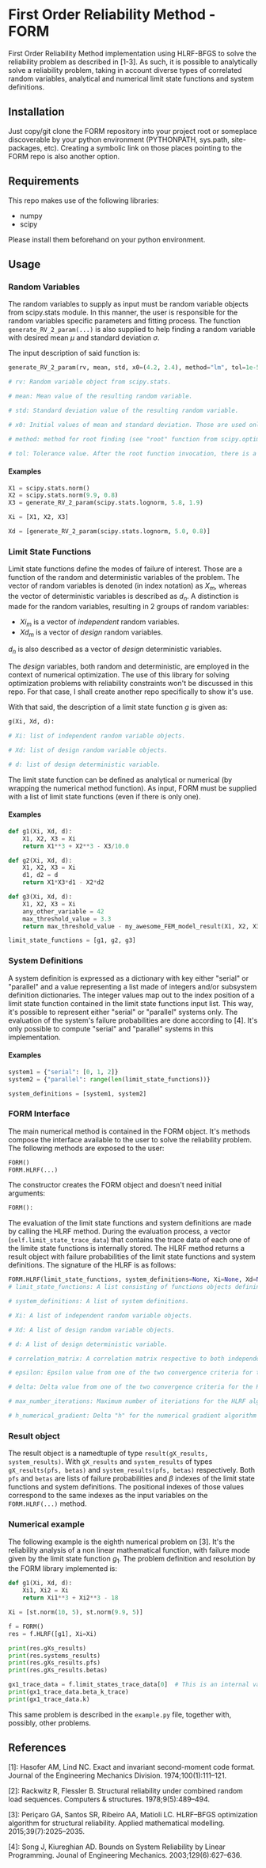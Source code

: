 # First Order Reliability Method - FORM
First Order Reliability Method implementation using HLRF-BFGS to solve the reliability problem as described in [1-3].
As such, it is possible to analytically solve a reliability problem, taking in account diverse types of correlated random variables, analytical and numerical limit state functions and system definitions.

## Installation

Just copy/git clone the FORM repository into your project root or someplace discoverable by your python environment (PYTHONPATH, sys.path, site-packages, etc).
Creating a symbolic link on those places pointing to the FORM repo is also another option.

## Requirements

This repo makes use of the following libraries:

- numpy
- scipy

Please install them beforehand on your python environment.

## Usage

### Random Variables

The random variables to supply as input must be random variable objects from scipy.stats module.
In this manner, the user is responsible for the random variables specific parameters and fitting process.
The function `generate_RV_2_param(...)` is also supplied to help finding a random variable with desired mean $\mu$ and standard deviation $\sigma$.

The input description of said function is:
```python
generate_RV_2_param(rv, mean, std, x0=(4.2, 2.4), method="lm", tol=1e-5):

# rv: Random variable object from scipy.stats.

# mean: Mean value of the resulting random variable.

# std: Standard deviation value of the resulting random variable.

# x0: Initial values of mean and standard deviation. Those are used only as starting value for the root finding algorithm. They can, and should be, changed if there is some difficulty on convergence.

# method: method for root finding (see "root" function from scipy.optimize).

# tol: Tolerance value. After the root function invocation, there is a verification to check if the mean and standard deviation of the resulting random variable object has the desired mean and std. That is, abs(rv.mean() - mean) < tol and abs(rv.std() - std) < tol.
```

#### Examples

```python
X1 = scipy.stats.norm()
X2 = scipy.stats.norm(9.9, 0.8)
X3 = generate_RV_2_param(scipy.stats.lognorm, 5.8, 1.9)

Xi = [X1, X2, X3]

Xd = [generate_RV_2_param(scipy.stats.lognorm, 5.0, 0.8)]
```

### Limit State Functions

Limit state functions define the modes of failure of interest.
Those are a function of the random and deterministic variables of the problem.
The vector of random variables is denoted (in index notation) as $X_m$, whereas the vector of deterministic variables is described as $d_n$.
A distinction is made for the random variables, resulting in 2 groups of random variables:

- $Xi_m$ is a vector of *independent* random variables.
- $Xd_m$ is a vector of *design* random variables.

$d_n$ is also described as a vector of *design* deterministic variables.

The *design* variables, both random and deterministic, are employed in the context of numerical optimization.
The use of this library for solving optimization problems with reliability constraints won't be discussed in this repo.
For that case, I shall create another repo specifically to show it's use.

With that said, the description of a limit state function $g$ is given as:
```python
g(Xi, Xd, d):

# Xi: list of independent random variable objects.

# Xd: list of design random variable objects.

# d: list of design deterministic variable.
```

The limit state function can be defined as analytical or numerical (by wrapping the numerical method function).
As input, FORM must be supplied with a list of limit state functions (even if there is only one).

#### Examples

```python
def g1(Xi, Xd, d):
    X1, X2, X3 = Xi
    return X1**3 + X2**3 - X3/10.0

def g2(Xi, Xd, d):
    X1, X2, X3 = Xi
    d1, d2 = d
    return X1*X3*d1 - X2*d2

def g3(Xi, Xd, d):
    X1, X2, X3 = Xi
    any_other_variable = 42
    max_threshold_value = 3.3
    return max_threshold_value - my_awesome_FEM_model_result(X1, X2, X3, any_other_variable)

limit_state_functions = [g1, g2, g3]
```

### System Definitions

A system definition is expressed as a dictionary with key either "serial" or "parallel" and a value representing a list made of integers and/or subsystem definition dictionaries.
The integer values map out to the index position of a limit state function contained in the limit state functions input list.
This way, it's possible to represent either "serial" or "parallel" systems only.
The evaluation of the system's failure probabilities are done according to [4].
It's only possible to compute "serial" and "parallel" systems in this implementation.

#### Examples

```python
system1 = {"serial": [0, 1, 2]}
system2 = {"parallel": range(len(limit_state_functions))}

system_definitions = [system1, system2]
```

### FORM Interface

The main numerical method is contained in the FORM object.
It's methods compose the interface available to the user to solve the reliability problem.
The following methods are exposed to the user:
```python
FORM()
FORM.HLRF(...)
```

The constructor creates the FORM object and doesn't need initial arguments:
```python
FORM():
```

The evaluation of the limit state functions and system definitions are made by calling the HLRF method.
During the evaluation process, a vector (`self.limit_state_trace_data`) that contains the trace data of each one of the limite state functions is internally stored.
The HLRF method returns a result object with failure probabilities of the limit state functions and system definitions.
The signature of the HLRF is as follows:
```python
FORM.HLRF(limit_state_functions, system_definitions=None, Xi=None, Xd=None, d=None, correlation_matrix=None, epsilon=2.0001, delta=1e-4, max_number_iterations=1000, h_numerical_gradient=1e-3):
# limit_state_functions: A list consisting of functions objects defining each one of the modes of failure of the problem.

# system_definitions: A list of system definitions.

# Xi: A list of independent random variable objects.

# Xd: A list of design random variable objects.

# d: A list of design deterministic variable.

# correlation_matrix: A correlation matrix respective to both independent and design random variables. This matrix must be symmetrical and square. If None, it's assumed that all random variables are completely uncorrelated.

# epsilon: Epsilon value from one of the two convergence criteria for the HLRF algorithm.

# delta: Delta value from one of the two convergence criteria for the HLRF algorithm.

# max_number_iterations: Maximum number of iteriations for the HLRF algorithm.

# h_numerical_gradient: Delta "h" for the numerical gradient algorithm for the limit state functions.
```

### Result object

The result object is a namedtuple of type `result(gX_results, system_results)`.
With `gX_results` and `system_results` of types `gX_results(pfs, betas)` and `system_results(pfs, betas)` respectively.
Both `pfs` and `betas` are lists of failure probabilities and $\beta$ indexes of the limit state functions and system definitions.
The positional indexes of those values correspond to the same indexes as the input variables on the `FORM.HLRF(...)` method.

### Numerical example

The following example is the eighth numerical problem on [3].
It's the reliability analysis of a non linear mathematical function, with failure mode given by the limit state function $g_1$.
The problem definition and resolution by the FORM library implemented is:
```python
def g1(Xi, Xd, d):
    Xi1, Xi2 = Xi
    return Xi1**3 + Xi2**3 - 18

Xi = [st.norm(10, 5), st.norm(9.9, 5)]

f = FORM()
res = f.HLRF([g1], Xi=Xi)

print(res.gXs_results)
print(res.systems_results)
print(res.gXs_results.pfs)
print(res.gXs_results.betas)

gx1_trace_data = f.limit_states_trace_data[0]  # This is an internal variable that stores de trace data from each [i] limit state function.
print(gx1_trace_data.beta_k_trace)
print(gx1_trace_data.k)
```

This same problem is described in the `example.py` file, together with, possibly, other problems.

## References

[1]: Hasofer AM, Lind NC. Exact and invariant second-moment code format. Journal of the Engineering Mechanics Division. 1974;100(1):111–121.
 
[2]: Rackwitz R, Flessler B. Structural reliability under combined random load sequences. Computers & structures. 1978;9(5):489–494.

[3]: Periçaro GA, Santos SR, Ribeiro AA, Matioli LC. HLRF–BFGS optimization algorithm for structural reliability. Applied mathematical modelling. 2015;39(7):2025–2035.

[4]: Song J, Kiureghian AD. Bounds on System Reliability by Linear Programming. Jounal of Engineering Mechanics. 2003;129(6):627–636.
